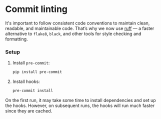 # Commit linting

It's important to follow consistent code conventions to maintain clean, readable, and maintainable code. That’s why we now use [ruff](https://github.com/astral-sh/ruff) — a faster alternative to `flake8`, `black`, and other tools for style checking and formatting.

### Setup

1. Install `pre-commit`:

   ```bash
   pip install pre-commit
   ```

2. Install hooks:

   ```bash
   pre-commit install
   ```

On the first run, it may take some time to install dependencies and set up the hooks. However, on subsequent runs, the hooks will run much faster since they are cached.
